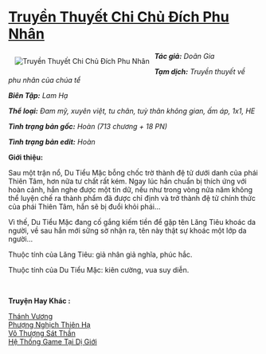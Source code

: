 <a href="https://utruyen.com/truyen-thuyet-chi-chu-dich-phu-nhan/8815/" title="Truyền Thuyết Chi Chủ Đích Phu Nhân"><h1>Truyền Thuyết Chi Chủ Đích Phu Nhân</h1></a><div style="display:table"><img align="right" style="float: left; padding: 10px;" src="https://utruyen.com/images/story/200x260/truyen-thuyet-chi-chu-dich-phu-nhan.jpg" alt="Truyền Thuyết Chi Chủ Đích Phu Nhân"><b><i>Tác giả:</i></b><i> Doãn Gia</i><p></p><b><i>Tạm dịch:</i></b><i> Truyền thuyết về phu nhân của chúa tể</i><p></p><b><i>Biên Tập:</i></b><i> Lam Hạ</i><p></p><b><i>Thể loại:</i></b><i> Đam mỹ, xuyên việt, tu chân, tuỳ thân không gian, ấm áp, 1x1, HE</i><p></p><b><i>Tình trạng bản gốc:</i></b><i> Hoàn (713 chương + 18 PN)</i><p></p><b><i>Tình trạng bản edit:</i></b><i> Hoàn<p></p></i><p></p><b>Giới thiệu:<p></p></b>Sau một trận nổ, Du Tiểu Mặc bỗng chốc trờ thành đệ tử dưới danh của phái Thiên Tâm, hơn nữa tư chất rất kém. Ngay lúc hắn chuẩn bị thích ứng với hoàn cảnh, hắn nghe được một tin dữ, nếu như trong vòng nửa năm không thể luyện chế ra thành phẩm đã được chỉ định và trở thành đệ tử chính thức của phái Thiên Tâm, hắn sẽ bị đuổi khỏi phái…<p></p>Vì thế, Du Tiểu Mặc đang cố gắng kiếm tiền để gặp tên Lăng Tiêu khoác da người, về sau hắn mới sững sờ nhận ra, tên này thật sự khoác một lớp da người…<p></p>Thuộc tính của Lăng Tiêu: giả nhân giả nghĩa, phúc hắc.<p></p>Thuộc tính của Du Tiểu Mặc: kiên cường, vua suy diễn.<b><p></p></b></div><p><br><b>Truyện Hay Khác :</b></p><a href="https://utruyen.com/thanh-vuong/9131/" alt="Thánh Vương">Thánh Vương</a><br/><a href="https://truyenhot2019.blogspot.com/2019/12/phuong-nghich-thien-ha.html" alt="Phượng Nghịch Thiên Hạ">Phượng Nghịch Thiên Hạ</a><br/><a href="https://github.com/quanluxury/truyenhot/tree/master/truyenhay/16288/" alt="Vô Thượng Sát Thần">Vô Thượng Sát Thần</a><br/><a href="https://truyenngontinhay.wordpress.com/2019/10/03/he-thong-game-tai-di-gioi/" alt="Hệ Thống Game Tại Dị Giới">Hệ Thống Game Tại Dị Giới</a><br/>